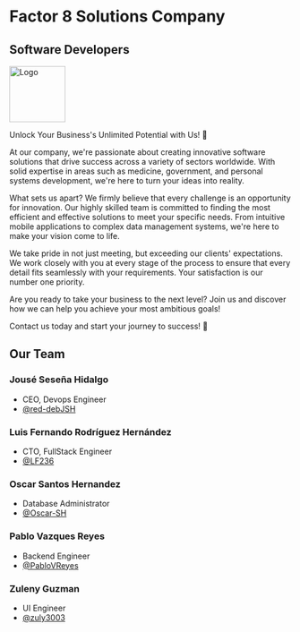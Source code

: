 # Factor 8 Solutions Company
## Software Developers

<img src="https://i.ibb.co/CPkX0XX/Whats-App-Image-2024-02-15-at-4-35-45-PM.jpg" alt="Logo" style="width: 100px; height: 100px;">

Unlock Your Business's Unlimited Potential with Us! 🫵

At our company, we're passionate about creating innovative software solutions that drive success across a variety of sectors worldwide. With solid expertise in areas such as medicine, government, and personal systems development, we're here to turn your ideas into reality.

What sets us apart? We firmly believe that every challenge is an opportunity for innovation. Our highly skilled team is committed to finding the most efficient and effective solutions to meet your specific needs. From intuitive mobile applications to complex data management systems, we're here to make your vision come to life.

We take pride in not just meeting, but exceeding our clients' expectations. We work closely with you at every stage of the process to ensure that every detail fits seamlessly with your requirements. Your satisfaction is our number one priority.

Are you ready to take your business to the next level? Join us and discover how we can help you achieve your most ambitious goals!

Contact us today and start your journey to success! 👋

## Our Team

### Jousé Seseña Hidalgo
- CEO, Devops Engineer
- [@red-debJSH](https://github.com/red-debJSH)

### Luis Fernando Rodríguez Hernández
- CTO, FullStack Engineer
- [@LF236](https://github.com/LF236)

### Oscar Santos Hernandez
- Database Administrator
- [@Oscar-SH](https://github.com/Oscar-SH)

### Pablo Vazques Reyes
- Backend Engineer
- [@PabloVReyes](https://github.com/PabloVReyes)

### Zuleny Guzman
- UI Engineer
- [@zuly3003](https://github.com/zuly3003)
